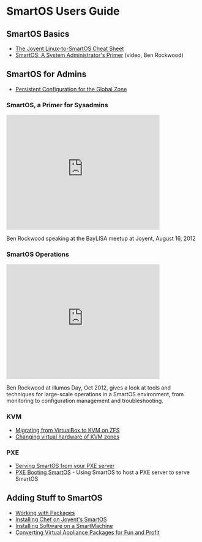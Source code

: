 # SmartOS Users Guide

## SmartOS Basics

- [The Joyent Linux-to-SmartOS Cheat Sheet][linux-smartos-cheatsheet]
- [SmartOS: A System Administrator's Primer][sa-primer] (video, Ben Rockwood)

[linux-smartos-cheatsheet]: the-linux-to-smartos-cheat-sheet.md
[sa-primer]: http://smartos.org/2012/08/22/smartos-an-sa-primer/

## SmartOS for Admins

- [Persistent Configuration for the Global Zone][gz-persist]

[gz-persist]: persistent-configuration-for-the-global-zone.md

### SmartOS, a Primer for Sysadmins

<iframe class="youtube-player" type="text/html" style="width: 400px;
    height: 300px" src="https://www.youtube.com/embed/dxZExLeJz2I"
    frameborder="0"> </iframe>

Ben Rockwood speaking at the BayLISA meetup at Joyent, August 16, 2012

### SmartOS Operations

<iframe class="youtube-player" type="text/html" style="width: 400px;
    height: 300px" src="https://www.youtube.com/embed/96PGoXHli3Q"
    frameborder="0"> </iframe>

Ben Rockwood at illumos Day, Oct 2012, gives a look at tools and
techniques for large-scale operations in a SmartOS environment, from
monitoring to configuration management and troubleshooting.

### KVM

- [Migrating from VirtualBox to KVM on ZFS][migrating-from-vbox]
- [Changing virtual hardware of KVM zones][changing-vm-hw-kvm]

[migrating-from-vbox]: https://gist.github.com/1947201
[changing-vm-hw-kvm]: changing-virtual-hardware-of-kvm-zones.md

### PXE

- [Serving SmartOS from your PXE server][smartos-pxe]
- [PXE Booting SmartOS][simple-pxe] - Using SmartOS to host a PXE server to
  serve SmartOS

[smartos-pxe]: http://nahamu.github.com/2011/08/17/smartos-pxe.html
[simple-pxe]: pxe-booting-smartos.md

## Adding Stuff to SmartOS

- [Working with Packages][packages]
- [Installing Chef on Joyent's SmartOS][installing-chef]
- [Installing Software on a SmartMachine][installing-software]
- [Converting Virtual Appliance Packages for Fun and Profit][converting-appliances]

[packages]: working-with-packages.md
[installing-chef]: http://mirrorshades.net/post/11283352457
[installing-software]: http://wiki.joyent.com/display/jpc2/Installing+Software+on+a+SmartMachine
[converting-appliances]: http://smartos.org/2012/03/30/converting-virtual-appliance-packages-for-fun-and-profit/
